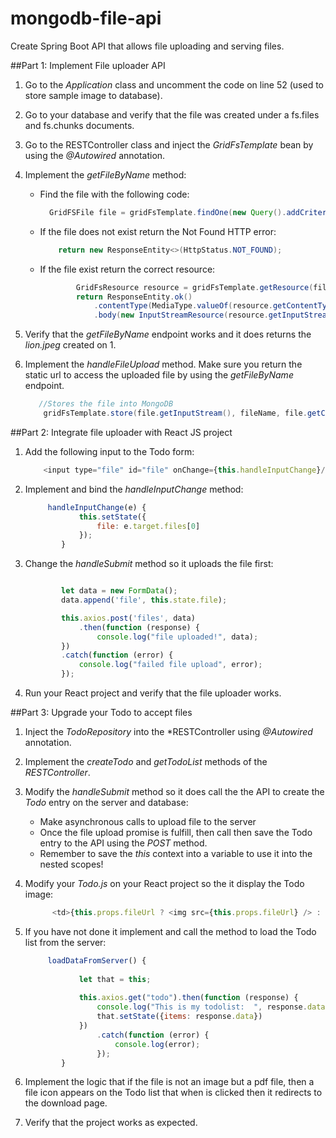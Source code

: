 # mongodb-file-api
Create Spring Boot API that allows file uploading and serving files.


##Part 1: Implement File uploader API

1. Go to the *Application* class and uncomment the code on line 52 (used to store sample image to database).

2. Go to your database and verify that the file was created under a fs.files and fs.chunks documents. 

3. Go to the RESTController class and inject the *GridFsTemplate* bean by using the *@Autowired* annotation.

4. Implement the *getFileByName* method:

    * Find the file with the following code:
        ````Java
          GridFSFile file = gridFsTemplate.findOne(new Query().addCriteria(Criteria.where("filename").is(filename)));
        ````
    * If the file does not exist return the Not Found HTTP error:
    
        ````Java
            return new ResponseEntity<>(HttpStatus.NOT_FOUND);
        ````
    * If the file exist return the correct resource:
        ````Java
                GridFsResource resource = gridFsTemplate.getResource(file.getFilename());
                return ResponseEntity.ok()
                    .contentType(MediaType.valueOf(resource.getContentType()))
                    .body(new InputStreamResource(resource.getInputStream()));
        ````    
    
5. Verify that the *getFileByName* endpoint works and it does returns the *lion.jpeg* created on 1.


6. Implement the *handleFileUpload* method. Make sure you return the static url to access the uploaded file by using the *getFileByName* endpoint.

    ````Java
       //Stores the file into MongoDB
        gridFsTemplate.store(file.getInputStream(), fileName, file.getContentType());
    ````


##Part 2: Integrate file uploader with React JS project

1. Add the following input to the Todo form:

    ````Javascript
        <input type="file" id="file" onChange={this.handleInputChange}/>
    ````
    
2. Implement and bind the *handleInputChange* method:

    ````Javascript
         handleInputChange(e) {
                this.setState({
                    file: e.target.files[0]
                });                
            }
    ````

3. Change the *handleSubmit* method so it uploads the file first:

    ````Javascript
    
            let data = new FormData();
            data.append('file', this.state.file);
    
            this.axios.post('files', data)
                .then(function (response) {
                    console.log("file uploaded!", data);
            })
            .catch(function (error) {
                console.log("failed file upload", error);
            });
    
    ```` 
    
4. Run your React project and verify that the file uploader works.


##Part 3: Upgrade your Todo to accept files

1. Inject the *TodoRepository* into the *RESTController using *@Autowired* annotation.

2. Implement the *createTodo* and *getTodoList* methods of the *RESTController*.

3. Modify the *handleSubmit* method so it does call the the API to create the *Todo* entry on the server and database:

    * Make asynchronous calls to upload file to the server
    * Once the file upload promise is fulfill, then call then save the Todo entry to the API using the *POST* method.
    * Remember to save the *this* context into a variable to use it into the nested scopes!
   
4. Modify your *Todo.js* on your React project so the it display the Todo image:

    ````Javascript
          <td>{this.props.fileUrl ? <img src={this.props.fileUrl} /> : <div/>}</td>
    ```` 

5. If you have not done it implement and call the method to load the Todo list from the server:

    ```javascript
         loadDataFromServer() {
        
                let that = this;
        
                this.axios.get("todo").then(function (response) {
                    console.log("This is my todolist:  ", response.data);
                    that.setState({items: response.data})
                })
                    .catch(function (error) {
                        console.log(error);
                    });
            }

    ```    
6. Implement the logic that if the file is not an image but a pdf file, then a file icon appears on the Todo list that when is clicked then it redirects to the download page.
    
7. Verify that the project works as expected.

    
    